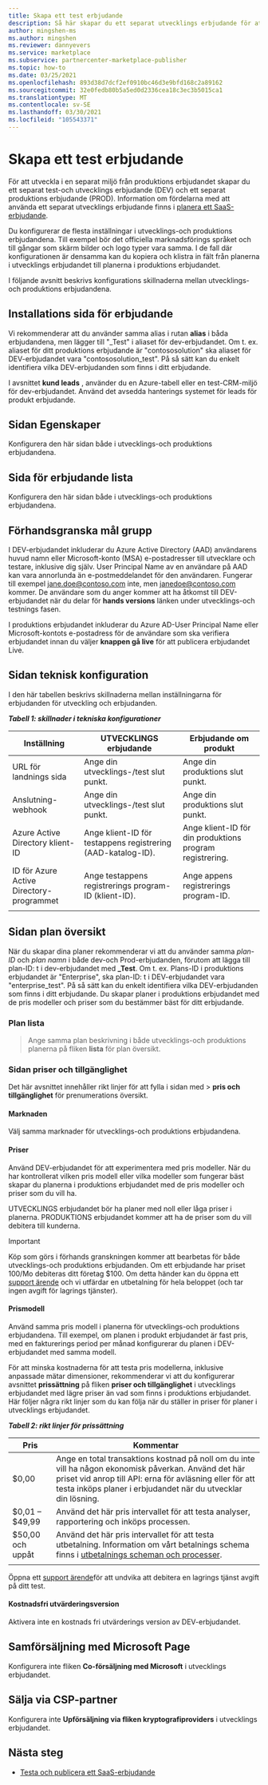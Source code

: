 ```yaml
---
title: Skapa ett test erbjudande
description: Så här skapar du ett separat utvecklings erbjudande för att testa produktions erbjudandet i programmet för kommersiella marknads platser i Microsoft Partner Center.
author: mingshen-ms
ms.author: mingshen
ms.reviewer: dannyevers
ms.service: marketplace
ms.subservice: partnercenter-marketplace-publisher
ms.topic: how-to
ms.date: 03/25/2021
ms.openlocfilehash: 893d38d7dcf2ef0910bc46d3e9bfd168c2a89162
ms.sourcegitcommit: 32e0fedb80b5a5ed0d2336cea18c3ec3b5015ca1
ms.translationtype: MT
ms.contentlocale: sv-SE
ms.lasthandoff: 03/30/2021
ms.locfileid: "105543371"
---
```

# <a name="create-a-test-offer"></a>Skapa ett test erbjudande

För att utveckla i en separat miljö från produktions erbjudandet skapar du ett separat test-och utvecklings erbjudande (DEV) och ett separat produktions erbjudande (PROD). Information om fördelarna med att använda ett separat utvecklings erbjudande finns i [planera ett SaaS-erbjudande](plan-saas-offer.md#test-offer).

Du konfigurerar de flesta inställningar i utvecklings-och produktions erbjudandena. Till exempel bör det officiella marknadsförings språket och till gångar som skärm bilder och logo typer vara samma. I de fall där konfigurationen är densamma kan du kopiera och klistra in fält från planerna i utvecklings erbjudandet till planerna i produktions erbjudandet.

I följande avsnitt beskrivs konfigurations skillnaderna mellan utvecklings-och produktions erbjudandena.

## <a name="offer-setup-page"></a>Installations sida för erbjudande

Vi rekommenderar att du använder samma alias i rutan **alias** i båda erbjudandena, men lägger till "_Test" i aliaset för dev-erbjudandet. Om t. ex. aliaset för ditt produktions erbjudande är "contososolution" ska aliaset för DEV-erbjudandet vara "contososolution_test". På så sätt kan du enkelt identifiera vilka DEV-erbjudanden som finns i ditt erbjudande.

I avsnittet **kund leads** , använder du en Azure-tabell eller en test-CRM-miljö för dev-erbjudandet. Använd det avsedda hanterings systemet för leads för produkt erbjudande.

## <a name="properties-page"></a>Sidan Egenskaper

Konfigurera den här sidan både i utvecklings-och produktions erbjudandena.

## <a name="offer-listing-page"></a>Sida för erbjudande lista

Konfigurera den här sidan både i utvecklings-och produktions erbjudandena.

## <a name="preview-audience"></a>Förhandsgranska mål grupp

I DEV-erbjudandet inkluderar du Azure Active Directory (AAD) användarens huvud namn eller Microsoft-konto (MSA) e-postadresser till utvecklare och testare, inklusive dig själv. User Principal Name av en användare på AAD kan vara annorlunda än e-postmeddelandet för den användaren. Fungerar till exempel jane.doe@contoso.com inte, men janedoe@contoso.com kommer. De användare som du anger kommer att ha åtkomst till DEV-erbjudandet när du delar för **hands versions** länken under utvecklings-och testnings fasen.

I produktions erbjudandet inkluderar du Azure AD-User Principal Name eller Microsoft-kontots e-postadress för de användare som ska verifiera erbjudandet innan du väljer **knappen gå live** för att publicera erbjudandet Live.

## <a name="technical-configuration-page"></a>Sidan teknisk konfiguration

I den här tabellen beskrivs skillnaderna mellan inställningarna för erbjudanden för utveckling och erbjudanden.

***Tabell 1: skillnader i tekniska konfigurationer***

| Inställning | UTVECKLINGS erbjudande | Erbjudande om produkt |
| ------------ | ------------- | ------------- |
| URL för landnings sida | Ange din utvecklings-/test slut punkt. | Ange din produktions slut punkt. |
| Anslutning-webhook | Ange din utvecklings-/test slut punkt. | Ange din produktions slut punkt. |
| Azure Active Directory klient-ID | Ange klient-ID för testappens registrering (AAD-katalog-ID). | Ange klient-ID för din produktions program registrering. |
| ID för Azure Active Directory-programmet | Ange testappens registrerings program-ID (klient-ID). | Ange appens registrerings program-ID. |
||||

## <a name="plan-overview-page"></a>Sidan plan översikt

När du skapar dina planer rekommenderar vi att du använder samma _plan-ID_ och _plan namn_ i både dev-och Prod-erbjudanden, förutom att lägga till plan-ID: t i dev-erbjudandet med **_Test**. Om t. ex. Plans-ID i produktions erbjudandet är "Enterprise", ska plan-ID: t i DEV-erbjudandet vara "enterprise_test". På så sätt kan du enkelt identifiera vilka DEV-erbjudanden som finns i ditt erbjudande. Du skapar planer i produktions erbjudandet med de pris modeller och priser som du bestämmer bäst för ditt erbjudande.

### <a name="plan-listing"></a>Plan lista

  >  Ange samma plan beskrivning i både utvecklings-och produktions planerna på fliken **lista** för plan översikt.

### <a name="pricing-and-availability-page"></a>Sidan priser och tillgänglighet

Det här avsnittet innehåller rikt linjer för att fylla i sidan med  >  **pris och tillgänglighet** för prenumerations översikt.

#### <a name="markets"></a>Marknaden

Välj samma marknader för utvecklings-och produktions erbjudandena.

#### <a name="pricing"></a>Priser

Använd DEV-erbjudandet för att experimentera med pris modeller. När du har kontrollerat vilken pris modell eller vilka modeller som fungerar bäst skapar du planerna i produktions erbjudandet med de pris modeller och priser som du vill ha.

UTVECKLINGS erbjudandet bör ha planer med noll eller låga priser i planerna. PRODUKTIONS erbjudandet kommer att ha de priser som du vill debitera till kunderna.

> [!IMPORTANT]
> Köp som görs i förhands granskningen kommer att bearbetas för både utvecklings-och produktions erbjudanden. Om ett erbjudande har priset 100/Mo debiteras ditt företag $100. Om detta händer kan du öppna ett [support ärende](support.md) och vi utfärdar en utbetalning för hela beloppet (och tar ingen avgift för lagrings tjänster).

#### <a name="pricing-model"></a>Prismodell

Använd samma pris modell i planerna för utvecklings-och produktions erbjudandena. Till exempel, om planen i produkt erbjudandet är fast pris, med en fakturerings period per månad konfigurerar du planen i DEV-erbjudandet med samma modell.

För att minska kostnaderna för att testa pris modellerna, inklusive anpassade mätar dimensioner, rekommenderar vi att du konfigurerar avsnittet **prissättning** på fliken **priser och tillgänglighet** i utvecklings erbjudandet med lägre priser än vad som finns i produktions erbjudandet. Här följer några rikt linjer som du kan följa när du ställer in priser för planer i utvecklings erbjudandet.

***Tabell 2: rikt linjer för prissättning***

| Pris | Kommentar |
| ------------ | ------------- |
| $0,00 | Ange en total transaktions kostnad på noll om du inte vill ha någon ekonomisk påverkan. Använd det här priset vid anrop till API: erna för avläsning eller för att testa inköps planer i erbjudandet när du utvecklar din lösning. |
| $0,01 – $49,99 | Använd det här pris intervallet för att testa analyser, rapportering och inköps processen. |
| $50,00 och uppåt | Använd det här pris intervallet för att testa utbetalning. Information om vårt betalnings schema finns i [utbetalnings scheman och processer](/partner-center/payout-policy-details). |
|||

Öppna ett [support ärende](support.md)för att undvika att debitera en lagrings tjänst avgift på ditt test.

#### <a name="free-trial"></a>Kostnadsfri utvärderingsversion

Aktivera inte en kostnads fri utvärderings version av DEV-erbjudandet.

## <a name="co-sell-with-microsoft-page"></a>Samförsäljning med Microsoft Page

Konfigurera inte fliken **Co-försäljning med Microsoft** i utvecklings erbjudandet.

## <a name="resell-through-csps"></a>Sälja via CSP-partner

Konfigurera inte **Upförsäljning via fliken kryptografiproviders** i utvecklings erbjudandet.

## <a name="next-steps"></a>Nästa steg

- [Testa och publicera ett SaaS-erbjudande](test-publish-saas-offer.md)
